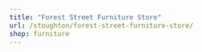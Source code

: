```yaml
---
title: "Forest Street Furniture Store"
url: /stoughton/forest-street-furniture-store/
shop: furniture
---
```

